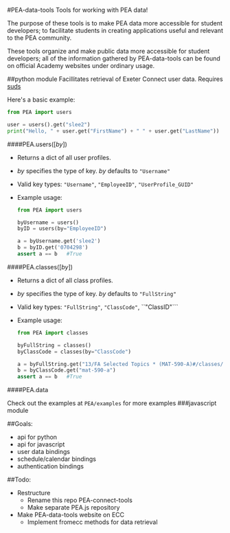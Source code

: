 #PEA-data-tools
Tools for working with PEA data!

The purpose of these tools is to make PEA data more accessible for student developers; to facilitate students in creating applications useful and relevant to the PEA community.

These tools organize and make public data more accessible for student developers; all of the information gathered by PEA-data-tools can be found on official Academy websites under ordinary usage.

##python module
Facillitates retrieval of Exeter Connect user data. 
Requires [suds](https://fedorahosted.org/suds/)

Here's a basic example:
```python
from PEA import users

user = users().get("slee2")
print("Hello, " + user.get("FirstName") + " " + user.get("LastName"))
```

####PEA.users([<i>by</i>])

 - Returns a dict of all user profiles.

 - *by* specifies the type of key. *by* defaults to ```"Username"```

 - Valid key types: ```"Username"```, ```"EmployeeID"```, ```"UserProfile_GUID"```
 - Example usage:
	```python
	from PEA import users

	byUsername = users()
	byID = users(by="EmployeeID")

	a = byUsername.get('slee2')
	b = byID.get('0704298')
	assert a == b	#True
	```

####PEA.classes([<i>by</i>])
 - Returns a dict of all class profiles.

 - *by* specifies the type of key. *by* defaults to ```"FullString"```

 - Valid key types: ```"FullString"```, ```"ClassCode"```, ``"ClassID"```
 - Example usage:
	```python
	from PEA import classes

	byFullString = classes()
	byClassCode = classes(by="ClassCode")
	
	a = byFullString.get("13/FA Selected Topics * (MAT-590-A)#/classes/mat-590-a-cs81877")
	b = byClassCode.get("mat-590-a")
	assert a == b	#True
	```
	
####PEA.data




Check out the examples at `PEA/examples` for more examples
###javascript module


##Goals:
 - api for python
 - api for javascript
 - user data bindings
 - schedule/calendar bindings
 - authentication bindings

##Todo:
 - Restructure
	 - Rename this repo PEA-connect-tools
	 - Make separate PEA.js repository
 - Make PEA-data-tools website on ECC
	 - Implement fromecc methods for data retrieval
